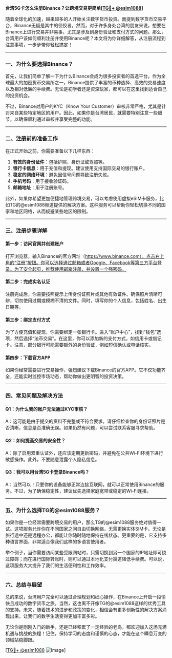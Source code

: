 **台湾5G卡怎么注册Binance？让跨境交易更简单[[TG💪+ @esim1088](https://t.me/s/esim1088)]**

随着全球化的加速，越来越多的人开始关注数字货币投资。而提到数字货币交易平台，Binance无疑是其中的佼佼者。然而，对于许多身处台湾的朋友来说，想要在Binance上进行交易并非易事，尤其是涉及到身份验证和支付方式的问题。那么，台湾用户该如何顺利注册并使用Binance呢？本文将为你详细解答，从注册流程到注意事项，一步步带你轻松搞定！

---

### **一、为什么要选择Binance？**

首先，让我们简单了解一下为什么Binance会成为很多投资者的首选平台。作为全球最大的加密货币交易所之一，Binance提供了丰富的币种选择、高效的交易速度以及相对低廉的手续费。无论是初学者还是资深玩家，都可以在这里找到适合自己的投资机会。

不过，Binance对用户的KYC（Know Your Customer）审核非常严格，尤其是针对来自某些特定地区的用户。因此，如果你是台湾居民，就需要特别注意一些细节，以确保顺利通过审核并享受完整的功能。

---

### **二、注册前的准备工作**

在正式开始之前，你需要准备以下几样东西：

1. **有效的身份证件**：包括护照、身份证或驾照等。
2. **银行卡信息**：用于充值和提现。建议使用支持国际交易的银行账户。
3. **稳定的网络环境**：避免因信号问题导致注册失败。
4. **手机号码**：用于接收验证码。
5. **邮箱地址**：用于注册账号。

此外，如果你希望更加便捷地管理跨境交易，可以考虑使用虚拟eSIM卡服务，比如TG的@esim1088频道提供的解决方案。这种服务可以帮助你轻松切换不同的国家和地区网络，从而规避某些地区的限制。

---

### **三、注册步骤详解**

#### **第一步：访问官网并创建账户**
打开浏览器，输入Binance的官方网址（https://www.binance.com），点击右上角的“注册”按钮。你可以选择通过邮箱或者Google、Facebook等第三方平台登录。为了安全起见，推荐使用邮箱注册，并设置一个强密码。

#### **第二步：完成实名认证**
注册完成后，你需要按照提示上传身份证照片或其他有效证件。确保照片清晰可辨，切勿使用过期或模糊不清的文件。同时，填写你的个人信息，包括姓名、出生日期等。

#### **第三步：绑定支付方式**
为了方便充值和提现，你需要绑定一张银行卡。进入“账户中心”，找到“钱包”选项，然后选择“法币交易”。在这里，你可以添加新的支付方式，如信用卡或借记卡。注意，部分银行可能需要额外的身份验证，例如短信确认或电话核实。

#### **第四步：下载官方APP**
如果你经常需要进行交易操作，强烈建议下载Binance的官方APP。它不仅功能齐全，还能实时监控市场动态，帮助你做出更明智的投资决策。

---

### **四、常见问题及解决方法**

#### **Q1：为什么我的账户无法通过KYC审核？**
A：这可能是由于提交的资料不完整或不符合要求。请仔细检查你的身份证照片是否清晰，信息是否准确无误。如果仍然有问题，可以尝试联系客服寻求帮助。

#### **Q2：如何提高交易的安全性？**
A：除了启用双重认证外，还应该定期更新密码，并避免在公共Wi-Fi环境下进行敏感操作。此外，不要随意泄露个人隐私信息。

#### **Q3：我可以用台湾5G卡登录Binance吗？**
A：当然可以！只要你的设备能够正常连接互联网，就可以正常使用Binance的服务。不过，为了确保稳定性，建议优先选择家庭宽带或稳定的Wi-Fi连接。

---

### **五、为什么选择TG的@esim1088服务？**

如果你是一位经常需要跨境交易的用户，那么TG的@esim1088服务绝对值得一试。这项服务允许你在不同国家之间自由切换网络，无需更换实体SIM卡。无论是旅行途中还是远程办公，都能让你随时随地保持在线状态。更重要的是，它支持多种语言界面，非常适合像我们这样的多语言使用者。

举个例子，当你需要访问某些受限网站时，只需切换到另一个国家的IP地址即可绕过障碍；而在进行国际转账时，则可以通过本地化支付渠道降低手续费。可以说，这项服务大大提升了我们的生活便利性和工作效率。

---

### **六、总结与展望**

总的来说，台湾用户完全可以通过合理规划和细心操作，在Binance上开启一段愉快且成功的数字货币之旅。当然，这也离不开像TG的@esim1088这样的优秀工具的支持。未来，随着技术的进步和政策的变化，相信会有更多创新性的解决方案涌现出来，让我们的数字生活变得更加丰富多彩。

无论你是刚刚入门的新手，还是已经积累了一定经验的老鸟，都欢迎加入这场充满机遇与挑战的旅程！记住，保持学习的态度和谨慎的心态，才能在这个瞬息万变的领域站稳脚跟。

[[TG💪+ @esim1088](https://t.me/s/esim1088) ![Image](https://i.postimg.cc/4NQfJmqS/Snipaste-2025-05-13-00-14-12.png)]